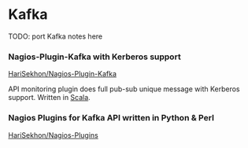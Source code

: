 # Kafka

TODO: port Kafka notes here

### Nagios-Plugin-Kafka with Kerberos support

[HariSekhon/Nagios-Plugin-Kafka](https://github.com/HariSekhon/Nagios-Plugin-Kafka)

API monitoring plugin does full pub-sub unique message with Kerberos support. Written in [Scala](scala.md).

### Nagios Plugins for Kafka API written in Python & Perl

[HariSekhon/Nagios-Plugins](https://github.com/HariSekhon/Nagios-Plugins)
